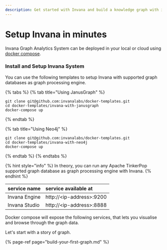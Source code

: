 ```yaml
---
description: Get started with Invana and build a knowledge graph with in minutes.
---
```


# Setup Invana in minutes

Invana Graph Analytics System can be deployed in your local or cloud using [docker compose](https://docs.docker.com/compose/).

### Install and Setup Invana System

You can use the following templates to setup Invana with supported graph databases as graph processing engine.

{% tabs %}
{% tab title="Using JanusGraph" %}
```text
git clone git@github.com:invanalabs/docker-templates.git
cd docker-templates/invana-with-janusgraph
docker-compose up
```
{% endtab %}

{% tab title="Using Neo4j" %}
```text
git clone git@github.com:invanalabs/docker-templates.git
cd docker-templates/invana-with-neo4j
docker-compose up
```
{% endtab %}
{% endtabs %}

{% hint style="info" %}
In theory, you can run any Apache TinkerPop supported graph database as graph processing engine with Invana.
{% endhint %}

| service name | service available at |
| :--- | :--- |
| Invana Engine | http://&lt;ip-address&gt;:9200 |
| Invana Studio | http://&lt;ip-address&gt;:8888 |

Docker compose will expose the following services, that lets you visualise and browse through the graph data. 

Let's start with a story of graph.

{% page-ref page="build-your-first-graph.md" %}


